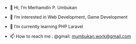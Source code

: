 - 👋 Hi, I’m Merhamdin P. Umbukan
- 👀 I’m interested in Web Development, Game Development
- 🌱 I’m currently learning PHP Laravel

- 📫 How to reach me : 
@gmail: <a> mumbukan.work@gmail.com</a>


<!---
emiyash1rou/emiyash1rou is a ✨ special ✨ repository because its `README.md` (this file) appears on your GitHub profile.
You can click the Preview link to take a look at your changes.
--->
